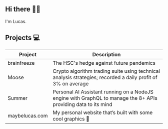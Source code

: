 ## **Hi there** 👋🏼

I'm Lucas.

## Projects 💻

| **Project**            | **Description**                                                                                                     |
|------------------------|---------------------------------------------------------------------------------------------------------------------|
| brainfreeze            | The HSC's hedge against future pandemics                                                                             |
| Moose                  | Crypto algorithm trading suite using technical analysis strategies; recorded a daily profit of 3% on average        |
| Summer                 | Personal AI Assistant running on a NodeJS engine with GraphQL to manage the 8+ APIs providing data to its mind      |
| maybelucas.com         | My personal website that’s built with some cool graphics 👀                                                         |
